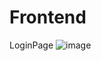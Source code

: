 # Frontend
LoginPage
![image](https://github.com/caglatunc/Frontend/assets/95507765/64fef017-edb2-4c2e-81a6-4faf2b5c569a)

